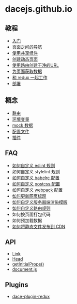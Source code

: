 # dacejs.github.io

## 教程
- [入门](tutorial/01.get-started.md)
- [页面之间的导航](tutorial/02.navigate-between-pages.md)
- [使用共享组件](tutorial/03.using-shared-components.md)
- [创建动态页面](tutorial/04.create-dynamic-pages.md)
- [使用路由创建干净的URL](tutorial/05.clean-urls.md)
- [为页面获取数据](tutorial/06.fetching-data-for-pages.md)
- [和 redux 一起工作](tutorial/07.fetching-data-with-redux.md)
- [部署](tutorial/08.depoying-a-dacejs-app.md)

## 概念
- [路由](concepts/routing.md)
- [环境变量](concepts/profile.md)
- [mock 数据](concepts/mock.md)
- [配置文件](concepts/config-file.md)
- [插件](concepts/plugin.md)

## FAQ
- [如何自定义 eslint 规则](faq/custom-eslint.md)
- 如何自定义 stylelint 规则
- [如何自定义 babelrc 配置](faq/custom-babelrc.md)
- [如何自定义 postcss 配置](faq/custom-postcss.md)
- [如何自定义 webpack 配置](faq/custom-webpack.md)
- [如何更新网页标题](api/head.md)
- [如何自定义服务器端渲染模版](faq/custom-document.md)
- [如何自定义路由规则](faq/custom-router.md)
- 如何按页面打包代码
- 如何预加载数据
- [如何将静态文件发布到 CDN](faq/cdn.md)

## API
- [Link](api/link.md)
- [Head](api/head.md)
- [getInitialProps()](api/get-initial-props.md)
- [document.js](api/document.md)

## Plugins
- [dace-plugin-redux](plugin/redux.md)
